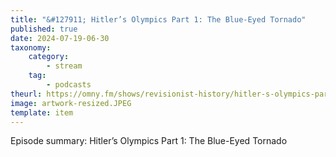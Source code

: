 ```yaml
---
title: "&#127911; Hitler’s Olympics Part 1: The Blue-Eyed Tornado"
published: true
date: 2024-07-19-06-30
taxonomy:
    category:
        - stream
    tag:
        - podcasts
theurl: https://omny.fm/shows/revisionist-history/hitler-s-olympics-part-1-the-blue-eyed-tornado
image: artwork-resized.JPEG
template: item
---
```


Episode summary: Hitler’s Olympics Part 1: The Blue-Eyed Tornado
